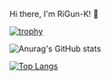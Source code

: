 Hi there, I'm RiGun-K! 👋

[![trophy](https://github-profile-trophy.vercel.app/?username=RiGun-k&theme=tokyonight&no-bg=false)](https://github.com/RiGun-K/github-profile-trophy)

![Anurag's GitHub stats](https://github-readme-stats.vercel.app/api?username=RiGun-K&show_icons=true&theme=tokyonight)

[![Top Langs](https://github-readme-stats.vercel.app/api/top-langs/?username=RiGun-K&layout=compact&show_icons=true&theme=tokyonight)](https://github.com/RiGun-K/github-readme-stats)
